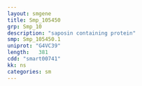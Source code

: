 ```yaml
---
layout: smgene
title: Smp_105450
grp: Smp_10
description: "saposin containing protein"
smp: Smp_105450.1
uniprot: "G4VC39"
length:   381
cdd: "smart00741"
kk: ns
categories: sm
---
```

